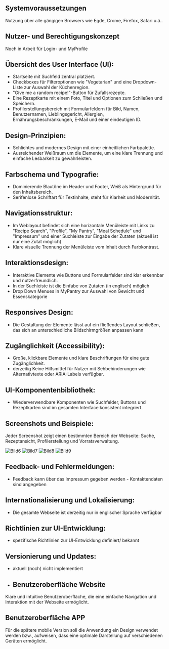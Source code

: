 ## Systemvoraussetzungen
Nutzung über alle gängigen Browsers wie Egde, Crome, Firefox, Safari u.ä.. 

## Nutzer- und Berechtigungskonzept
Noch in Arbeit für Login- und MyProfile

## Übersicht des User Interface (UI): 
+ Startseite mit Suchfeld zentral platziert.
+ Checkboxes für Filteroptionen wie "Vegetarian" und eine Dropdown-Liste zur Auswahl der Küchenregion.
+ "Give me a random recipe!"-Button für Zufallsrezepte.
+ Eine Rezeptkarte mit einem Foto, Titel und Optionen zum Schließen und Speichern.
+ Profilerstellungsbereich mit Formularfeldern für Bild, Namen, Benutzernamen, Lieblingsgericht, Allergien, Ernährungsbeschränkungen, E-Mail und einer eindeutigen ID.

## Design-Prinzipien: 
+ Schlichtes und modernes Design mit einer einheitlichen Farbpalette.
+ Ausreichender Weißraum um die Elemente, um eine klare Trennung und einfache Lesbarkeit zu gewährleisten.

## Farbschema und Typografie: 
+ Dominierende Blautöne im Header und Footer, Weiß als Hintergrund für den Inhaltsbereich.
+ Serifenlose Schriftart für Textinhalte, steht für Klarheit und Modernität.

## Navigationsstruktur: 
+ Im Weblayout befindet sich eine horizontale Menüleiste mit Links zu "Recipe Search", "Profile", "My Pantry", "Meal Schedule" und "Impressum" und einer Suchleiste
  zur Eingabe der Zutaten (aktuell ist nur eine Zutat möglich)
+ Klare visuelle Trennung der Menüleiste vom Inhalt durch Farbkontrast.

## Interaktionsdesign: 
+ Interaktive Elemente wie Buttons und Formularfelder sind klar erkennbar und nutzerfreundlich.
+ In der Suchleiste ist die Einfabe von Zutaten (in englisch) möglich
+ Drop Down Menues in MyPantry zur Auswahl von Gewicht und Essenskategorie

## Responsives Design: 
+ Die Gestaltung der Elemente lässt auf ein fließendes Layout schließen, das sich an unterschiedliche Bildschirmgrößen anpassen kann

## Zugänglichkeit (Accessibility): 
+ Große, klickbare Elemente und klare Beschriftungen für eine gute Zugänglichkeit.
+ derzeitig Keine Hilfsmittel für Nutzer mit Sehbehinderungen wie Alternativtexte oder ARIA-Labels verfügbar.

## UI-Komponentenbibliothek: 
+ Wiederverwendbare Komponenten wie Suchfelder, Buttons und Rezeptkarten sind im gesamten Interface konsistent integriert.

## Screenshots und Beispiele: 
Jeder Screenshot zeigt einen bestimmten Bereich der Webseite: Suche, Rezeptansicht, Profilerstellung und Vorratsverwaltung.

![Bild6](./img/Bild6.png)
![Bild7](./img/Bild7.png)
![Bild8](./img/Bild8.png)
![Bild9](./img/Bild9.png)

## Feedback- und Fehlermeldungen: 
+ Feedback kann über das Impressum gegeben werden - Kontaktendaten sind angegeben

## Internationalisierung und Lokalisierung: 
+ Die gesamte Webseite ist derzeitig nur in englischer Sprache verfügbar

## Richtlinien zur UI-Entwicklung: 
+ spezifische Richtlinien zur UI-Entwicklung definiert/ bekannt

## Versionierung und Updates: 
+ aktuell (noch) nicht implementiert

+ ## **Benutzeroberfläche Website**
Klare und intuitive Benutzeroberfläche, die eine einfache Navigation und Interaktion mit der Webseite ermöglicht.

## **Benutzeroberfläche APP**
Für die spätere mobile Version soll die Anwendung ein Design verwendet 
werden bzw., aufweisen, dass eine optimale Darstellung auf verschiedenen 
Geräten ermöglicht.

